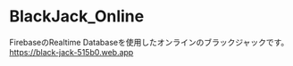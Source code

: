 # BlackJack_Online
FirebaseのRealtime Databaseを使用したオンラインのブラックジャックです。<br>
<https://black-jack-515b0.web.app>